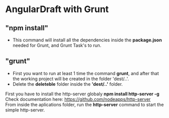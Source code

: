AngularDraft with Grunt
============
## "npm install"
- This command will install all the dependencies inside the **package.json** needed for Grunt, and Grunt Task's to run. 

## "grunt"
- First you want to run at least 1 time the command **grunt**, and after that the working project will be created in the folder 'dest/..'. 
- Delete the **deleteble** folder inside the **'dest/..'** folder.


First you have to install the http-server globaly **npm install http-server -g** <br/>
Check documentation here: https://github.com/nodeapps/http-server <br/>
From inside the aplications folder, run the **http-server** command to start the simple http-server.




